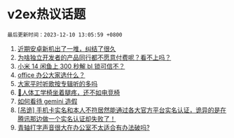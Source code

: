 # v2ex热议话题

`最后更新时间：2023-12-10 13:05:59 +0800`

1. [近期安卓新机出了一堆，纠结了很久](https://www.v2ex.com/t/998995)
1. [为啥独立开发者的产品同行都不愿意付费呢？看不上吗？](https://www.v2ex.com/t/998941)
1. [小米 14 闲鱼上 300 秒解 bl 锁可信不？](https://www.v2ex.com/t/999070)
1. [office 办公大家选什么？](https://www.v2ex.com/t/998934)
1. [大家平时听歌按专辑听的多吗](https://www.v2ex.com/t/998931)
1. [🦽人体工学椅坐着腿疼，还不如电竞椅](https://www.v2ex.com/t/998966)
1. [如何看待 gemini 造假](https://www.v2ex.com/t/999027)
1. [[吊诡] 手机卡实名和本人不符居然能通过各大官方平台实名认证，诡异的是在腾讯那边做一个实名认证却失败了！](https://www.v2ex.com/t/998964)
1. [青轴打字声音很大在办公室不太适合有办法破吗?](https://www.v2ex.com/t/999021)

